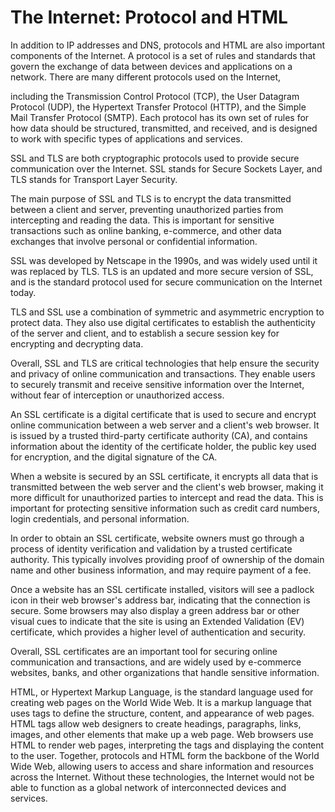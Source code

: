 # The Internet: Protocol and HTML

In addition to IP addresses and DNS, protocols and HTML are also important components of the Internet. A protocol is a set of rules and standards that govern the exchange of data between devices and applications on a network. There are many different protocols used on the Internet,

 including the Transmission Control Protocol (TCP), the User Datagram Protocol (UDP), the Hypertext Transfer Protocol (HTTP), and the Simple Mail Transfer Protocol (SMTP). Each protocol has its own set of rules for how data should be structured, transmitted, and received, and is designed to work with specific types of applications and services. 

SSL and TLS are both cryptographic protocols used to provide secure communication over the Internet. SSL stands for Secure Sockets Layer, and TLS stands for Transport Layer Security.

The main purpose of SSL and TLS is to encrypt the data transmitted between a client and server, preventing unauthorized parties from intercepting and reading the data. This is important for sensitive transactions such as online banking, e-commerce, and other data exchanges that involve personal or confidential information.

SSL was developed by Netscape in the 1990s, and was widely used until it was replaced by TLS. TLS is an updated and more secure version of SSL, and is the standard protocol used for secure communication on the Internet today.

TLS and SSL use a combination of symmetric and asymmetric encryption to protect data. They also use digital certificates to establish the authenticity of the server and client, and to establish a secure session key for encrypting and decrypting data.

Overall, SSL and TLS are critical technologies that help ensure the security and privacy of online communication and transactions. They enable users to securely transmit and receive sensitive information over the Internet, without fear of interception or unauthorized access.

An SSL certificate is a digital certificate that is used to secure and encrypt online communication between a web server and a client's web browser. It is issued by a trusted third-party certificate authority (CA), and contains information about the identity of the certificate holder, the public key used for encryption, and the digital signature of the CA.

When a website is secured by an SSL certificate, it encrypts all data that is transmitted between the web server and the client's web browser, making it more difficult for unauthorized parties to intercept and read the data. This is important for protecting sensitive information such as credit card numbers, login credentials, and personal information.

In order to obtain an SSL certificate, website owners must go through a process of identity verification and validation by a trusted certificate authority. This typically involves providing proof of ownership of the domain name and other business information, and may require payment of a fee.

Once a website has an SSL certificate installed, visitors will see a padlock icon in their web browser's address bar, indicating that the connection is secure. Some browsers may also display a green address bar or other visual cues to indicate that the site is using an Extended Validation (EV) certificate, which provides a higher level of authentication and security.

Overall, SSL certificates are an important tool for securing online communication and transactions, and are widely used by e-commerce websites, banks, and other organizations that handle sensitive information.

HTML, or Hypertext Markup Language, is the standard language used for creating web pages on the World Wide Web. It is a markup language that uses tags to define the structure, content, and appearance of web pages. HTML tags allow web designers to create headings, paragraphs, links, images, and other elements that make up a web page. Web browsers use HTML to render web pages, interpreting the tags and displaying the content to the user. Together, protocols and HTML form the backbone of the World Wide Web, allowing users to access and share information and resources across the Internet. Without these technologies, the Internet would not be able to function as a global network of interconnected devices and services.
